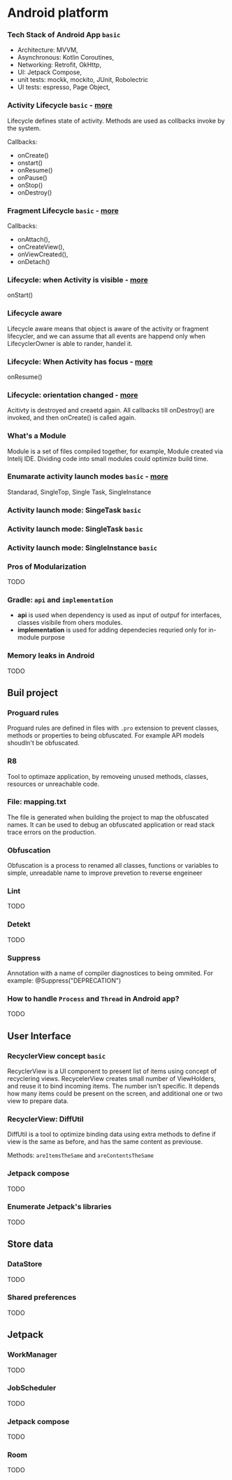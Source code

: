 # Android platform

### **Tech Stack of Android App** `basic`
- Architecture: MVVM,
- Asynchronous: Kotlin Coroutines,
- Networking: Retrofit, OkHttp,
- UI: Jetpack Compose,
- unit tests: mockk, mockito, JUnit, Robolectric
- UI tests: espresso, Page Object,

### **Activity Lifecycle** `basic` - [more](https://developer.android.com/guide/components/activities/activity-lifecycle#alc) 

Lifecycle defines state of activity. Methods are used as collbacks invoke by the system.
 
Callbacks:
- onCreate() 
- onstart() 
- onResume() 
- onPause() 
- onStop() 
- onDestroy()

### **Fragment Lifecycle** `basic` - [more](https://developer.android.com/guide/fragments/lifecycle#states)
Callbacks:
- onAttach(), 
- onCreateView(), 
- onViewCreated(),
- onDetach()

### **Lifecycle: when Activity is visible** - [more](https://developer.android.com/guide/components/activities/activity-lifecycle#alc)
onStart() 

### **Lifecycle aware**
Lifecycle aware means that object is aware of the activity or fragment lifecycler, and we can assume that all events are happend only when LifecyclerOwner is able to rander, handel it.

### **Lifecycle: When Activity has focus** - [more](https://developer.android.com/guide/components/activities/activity-lifecycle#alc)
onResume()

### **Lifecycle: orientation changed** - [more](https://developer.android.com/guide/components/activities/activity-lifecycle#alc)
Acitivty is destroyed and creaetd again. All callbacks till onDestroy() are invoked, and then onCreate() is called again.   

### **What's a Module**
Module is a set of files compiled together, for example, Module created via Intelij IDE. Dividing code into small modules could optimize build time.

### **Enumarate activity launch modes** `basic` - [more]()
Standarad, SingleTop, Single Task, SingleInstance

### **Activity launch mode: SingeTask** `basic`
### **Activity launch mode: SingleTask** `basic`
### **Activity launch mode: SingleInstance** `basic`

### **Pros of Modularization**
TODO

### **Gradle: `api` and `implementation`**
- **api** is used when dependency is used as input of outpuf for interfaces, classes visibile from ohers modules.
- **implementation** is used for adding dependecies requried only for in-module purpose 
 
### **Memory leaks in Android**
TODO

## Buil project

### **Proguard rules**
Proguard rules are defined in files with `.pro` extension to prevent classes, methods or properties to being obfuscated. For example API models shoudln't be obfuscated. 

### **R8**
Tool to optimaze application, by removeing unused methods, classes, resources or unreachable code.

### File: **mapping.txt**
The file is generated when building the project to map the obfuscated names. It can be used to debug an obfuscated application or read stack trace errors on the production.  

### **Obfuscation**
Obfuscation is a process to renamed all classes, functions or variables to simple, unreadable name to improve prevetion to reverse engeineer

### **Lint**
TODO

### **Detekt**
TODO

### **Suppress**
Annotation with a name of compiler diagnostices to being ommited. For example: @Suppress("DEPRECATION")

### How to handle `Process` and `Thread` in Android app?
TODO

## **User Interface**

### **RecyclerView concept** `basic`
RecyclerView is a UI component to present list of items using concept of recyclering views. RecycelerView creates small number of ViewHolders, and reuse it to bind incoming items. The number isn't specific. It depends how many items could be present on the screen, and additional one or two view to prepare data.

### RecyclerView: **DiffUtil** 
DiffUtil is a tool to optimize binding data using extra methods to define if view is the same as before, and has the same content as previouse.

Methods: `areItemsTheSame` and `areContentsTheSame`

### **Jetpack compose**
TODO

### Enumerate Jetpack's libraries
TODO

## **Store data**

### **DataStore**
TODO

### **Shared preferences**
TODO

## **Jetpack**

### **WorkManager**
TODO

### **JobScheduler**
TODO

### **Jetpack compose**
TODO

### **Room**
TODO